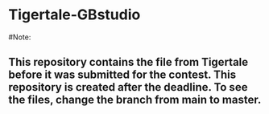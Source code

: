 # Tigertale-GBstudio


#Note:
## This repository contains the file from Tigertale before it was submitted for the contest. This repository is created after the deadline. To see the files, change the branch from main to master.
